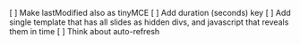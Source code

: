 [ ] Make lastModified also as tinyMCE
[ ] Add duration (seconds) key
[ ] Add single template that has all slides as hidden divs, and javascript that reveals them in time
[ ] Think about auto-refresh